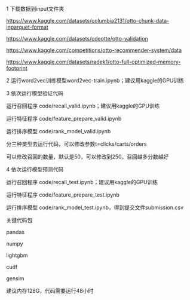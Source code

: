 1 下载数据到input文件夹

https://www.kaggle.com/datasets/columbia2131/otto-chunk-data-inparquet-format

https://www.kaggle.com/datasets/cdeotte/otto-validation

https://www.kaggle.com/competitions/otto-recommender-system/data

https://www.kaggle.com/datasets/radek1/otto-full-optimized-memory-footprint

2 运行word2vec训练模型word2vec-train.ipynb；建议用kaggle的GPU训练

3 依次运行模型验证代码

运行召回程序 code/recall_valid.ipynb；建议用kaggle的GPU训练

运行特征程序 code/feature_prepare_valid.ipynb

运行排序模型 code/rank_model_valid.ipynb

分三种类型去运行代码，可以修改参数t=clicks/carts/orders

可以修改召回的数量，默认是50，可以修改到250，召回越多分数越好

4 依次运行模型预测代码

运行召回程序 code/recall_test.ipynb；建议用kaggle的GPU训练

运行特征程序 code/feature_prepare_test.ipynb

运行排序模型 code/rank_model_test.ipynb，得到提交文件submission.csv


关键代码包

pandas

numpy

lightgbm

cudf

gensim

建议内存128G，代码需要运行48小时



